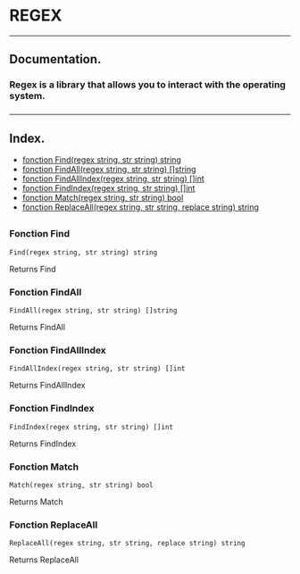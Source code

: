 # REGEX

***
##  Documentation.
### Regex is a library that allows you to interact with the operating system.
###

***
## Index.

* [fonction Find(regex string, str string) string](#fonction-find)
* [fonction FindAll(regex string, str string) []string](#fonction-findall)
* [fonction FindAllIndex(regex string, str string) []int](#fonction-findallindex)
* [fonction FindIndex(regex string, str string) []int](#fonction-findindex)
* [fonction Match(regex string, str string) bool](#fonction-match)
* [fonction ReplaceAll(regex string, str string, replace string) string](#fonction-replaceall)
##
### Fonction Find
```
Find(regex string, str string) string
```
Returns Find
### Fonction FindAll
```
FindAll(regex string, str string) []string
```
Returns FindAll
### Fonction FindAllIndex
```
FindAllIndex(regex string, str string) []int
```
Returns FindAllIndex
### Fonction FindIndex
```
FindIndex(regex string, str string) []int
```
Returns FindIndex
### Fonction Match
```
Match(regex string, str string) bool
```
Returns Match
### Fonction ReplaceAll
```
ReplaceAll(regex string, str string, replace string) string
```
Returns ReplaceAll
##